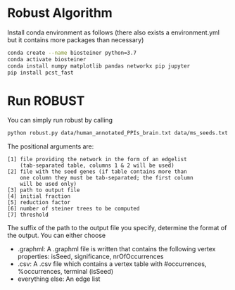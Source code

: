 # Robust Algorithm

Install conda environment as follows (there also exists a environment.yml but it contains more packages than necessary)
```bash
conda create --name biosteiner python=3.7
conda activate biosteiner
conda install numpy matplotlib pandas networkx pip jupyter
pip install pcst_fast
```

# Run ROBUST
You can simply run robust by calling
```bash
python robust.py data/human_annotated_PPIs_brain.txt data/ms_seeds.txt ms.graphml 0.25 0.9 30 0.1
```
The positional arguments are:
```
[1] file providing the network in the form of an edgelist 
    (tab-separated table, columns 1 & 2 will be used)
[2] file with the seed genes (if table contains more than 
    one column they must be tab-separated; the first column 
    will be used only)
[3] path to output file
[4] initial fraction
[5] reduction factor
[6] number of steiner trees to be computed
[7] threshold
```

The suffix of the path to the output file you specify, determine the format of the output.
You can either choose
- .graphml: A .graphml file is written that contains the following vertex properties: isSeed, significance, nrOfOccurrences
- .csv: A .csv file which contains a vertex table with #occurrences, %occurrences, terminal (isSeed) 
- everything else: An edge list  